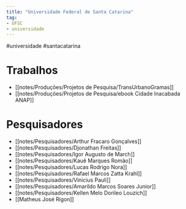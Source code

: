 ```yaml
---
title: "Universidade Federal de Santa Catarina"
tag:
- UFSC
- universidade
---
```


#universidade #santacatarina 

# Trabalhos
- [[notes/Produções/Projetos de Pesquisa/TransUrbanoGramas]]
- [[notes/Produções/Projetos de Pesquisa/ebook Cidade Inacabada ANAP]]

# Pesquisadores
- [[notes/Pesquisadores/Arthur Fracaro Gonçalves]]
- [[notes/Pesquisadores/Djonathan Freitas]]
- [[notes/Pesquisadores/Igor Augusto de March]]
- [[notes/Pesquisadores/Kauê Marques Romão]]
- [[notes/Pesquisadores/Lucas Rodrigo Nora]]
- [[notes/Pesquisadores/Rafael Marcos Zatta Krahl]]
- [[notes/Pesquisadores/Vinicius Pauli]]
- [[notes/Pesquisadores/Amarildo Marcos Soares Junior]]
- [[notes/Pesquisadores/Kellen Melo Dorileo Louzich]]
- [[Matheus José Rigon]]